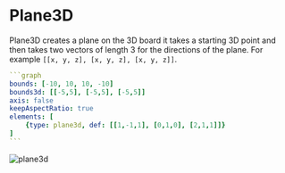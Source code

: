 # Plane3D

Plane3D creates a plane on the 3D board it takes a starting 3D point and then takes two vectors of length 3 for the directions of the plane. For example `[[x, y, z], [x, y, z], [x, y, z]]`.

````yaml
```graph
bounds: [-10, 10, 10, -10]
bounds3d: [[-5,5], [-5,5], [-5,5]]
axis: false
keepAspectRatio: true
elements: [
	{type: plane3d, def: [[1,-1,1], [0,1,0], [2,1,1]]}
]
```
````

![plane3d](imgs/Plane3D-graph-1.png)

